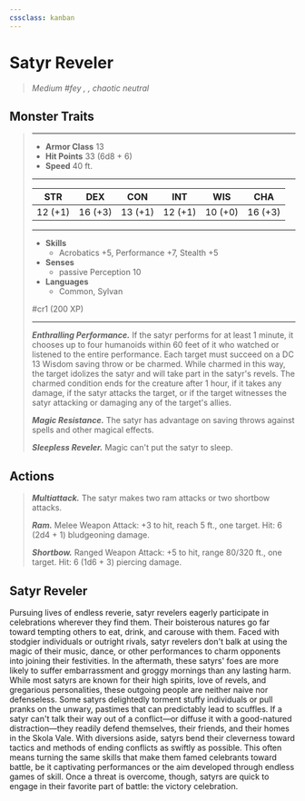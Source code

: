 ```yaml
---
cssclass: kanban
---
```


# Satyr Reveler
>*Medium #fey , , chaotic neutral*
## Monster Traits
>___
>- **Armor Class** 13
>- **Hit Points** 33 (6d8 + 6)
>- **Speed** 40 ft.
>___
>|STR|DEX|CON|INT|WIS|CHA|
>|:---:|:---:|:---:|:---:|:---:|:---:|
>|12 (+1)|16 (+3)|13 (+1)|12 (+1)|10 (+0)|16 (+3)|
>___
>- **Skills**
>	 - Acrobatics +5, Performance +7, Stealth +5
>- **Senses**
>	 - passive Perception 10
>- **Languages**
>	 - Common, Sylvan
>
> #cr1 (200 XP)
>___
>***Enthralling Performance.*** If the satyr performs for at least 1 minute, it chooses up to four humanoids within 60 feet of it who watched or listened to the entire performance. Each target must succeed on a DC 13 Wisdom saving throw or be charmed. While charmed in this way, the target idolizes the satyr and will take part in the satyr's revels. The charmed condition ends for the creature after 1 hour, if it takes any damage, if the satyr attacks the target, or if the target witnesses the satyr attacking or damaging any of the target's allies.  
>
>***Magic Resistance.*** The satyr has advantage on saving throws against spells and other magical effects.  
>
>***Sleepless Reveler.*** Magic can't put the satyr to sleep.  
>
## Actions
>***Multiattack.*** The satyr makes two ram attacks or two shortbow attacks.  
>
>***Ram.*** Melee Weapon Attack: +3 to hit, reach 5 ft., one target. Hit: 6 (2d4 + 1) bludgeoning damage.  
>
>***Shortbow.*** Ranged Weapon Attack: +5 to hit, range 80/320 ft., one target. Hit: 6 (1d6 + 3) piercing damage.
## Satyr Reveler
Pursuing lives of endless reverie, satyr revelers eagerly participate in celebrations wherever they find them. Their boisterous natures go far toward tempting others to eat, drink, and carouse with them. Faced with stodgier individuals or outright rivals, satyr revelers don't balk at using the magic of their music, dance, or other performances to charm opponents into joining their festivities. In the aftermath, these satyrs' foes are more likely to suffer embarrassment and groggy mornings than any lasting harm.
While most satyrs are known for their high spirits, love of revels, and gregarious personalities, these outgoing people are neither naive nor defenseless. Some satyrs delightedly torment stuffy individuals or pull pranks on the unwary, pastimes that can predictably lead to scuffles. If a satyr can't talk their way out of a conflict—or diffuse it with a good-natured distraction—they readily defend themselves, their friends, and their homes in the Skola Vale. With diversions aside, satyrs bend their cleverness toward tactics and methods of ending conflicts as swiftly as possible. This often means turning the same skills that make them famed celebrants toward battle, be it captivating performances or the aim developed through endless games of skill. Once a threat is overcome, though, satyrs are quick to engage in their favorite part of battle: the victory celebration.